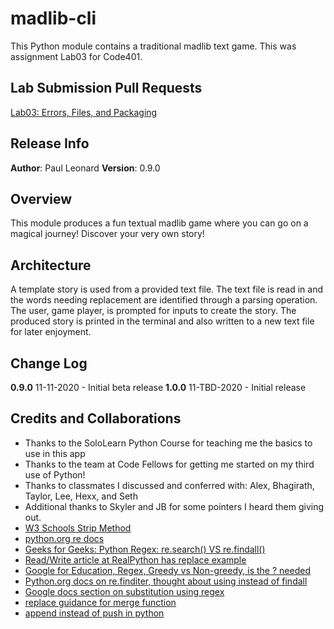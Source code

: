 # madlib-cli
This Python module contains a traditional madlib text game. This was assignment Lab03 for Code401.

## Lab Submission Pull Requests
[Lab03: Errors, Files, and Packaging](https://github.com/paul-leonard/madlib-cli/pull/1)

## Release Info
**Author**: Paul Leonard
**Version**: 0.9.0

## Overview
This module produces a fun textual madlib game where you can go on a magical journey!  Discover your very own story!

## Architecture
A template story is used from a provided text file.  The text file is read in and the words needing replacement are identified through a parsing operation.  The user, game player, is prompted for inputs to create the story.  The produced story is printed in the terminal and also written to a new text file for later enjoyment.

## Change Log
**0.9.0** 11-11-2020 - Initial beta release
**1.0.0** 11-TBD-2020 - Initial release

## Credits and Collaborations
- Thanks to the SoloLearn Python Course for teaching me the basics to use in this app
- Thanks to the team at Code Fellows for getting me started on my third use of Python!
- Thanks to classmates I discussed and conferred with:  Alex, Bhagirath, Taylor, Lee, Hexx, and Seth
- Additional thanks to Skyler and JB for some pointers I heard them giving out.
- [W3 Schools Strip Method](https://www.w3schools.com/python/ref_string_strip.asp)
- [python.org re docs](https://docs.python.org/3/library/re.html)
- [Geeks for Geeks: Python Regex: re.search() VS re.findall()](https://www.geeksforgeeks.org/python-regex-re-search-vs-re-findall/)
- [Read/Write article at RealPython has replace example](https://realpython.com/read-write-files-python/)
- [Google for Education, Regex, Greedy vs Non-greedy, is the ? needed](https://developers.google.com/edu/python/regular-expressions)
- [Python.org docs on re.finditer, thought about using instead of findall](https://docs.python.org/3/library/re.html)
- [Google docs section on substitution using regex](https://developers.google.com/edu/python/regular-expressions)
- [replace guidance for merge function](https://note.nkmk.me/en/python-str-replace-translate-re-sub/)
- [append instead of push in python](https://www.programiz.com/python-programming/methods/list/append)
